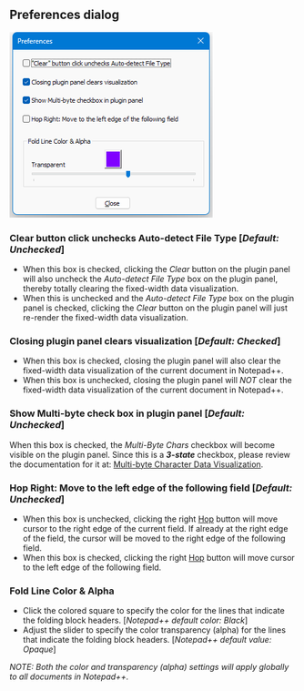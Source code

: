 ## Preferences dialog

![Prefereces_dialog](https://raw.githubusercontent.com/shriprem/FWDataViz/master/images/preferences_dialog.png)

### Clear button click unchecks Auto-detect File Type [_Default: Unchecked_]
* When this box is checked, clicking the _Clear_ button on the plugin panel will also uncheck the _Auto-detect File Type_ box on the plugin panel, thereby totally clearing the fixed-width data visualization.
* When this is unchecked and the _Auto-detect File Type_ box on the plugin panel is checked, clicking the _Clear_ button on the plugin panel will just re-render the fixed-width data visualization.

### Closing plugin panel clears visualization [_Default: Checked_]
* When this box is checked, closing the plugin panel will also clear the fixed-width data visualization of the current document in Notepad++.
* When this box is unchecked, closing the plugin panel will _NOT_ clear the fixed-width data visualization of the current document in Notepad++.

### Show Multi-byte check box in plugin panel [_Default: Unchecked_]
When this box is checked, the _Multi-Byte Chars_ checkbox will become visible on the plugin panel. Since this is a **_3-state_** checkbox, please review the documentation for it at: [Multi-byte Character Data Visualization](https://github.com/shriprem/FWDataViz/blob/master/docs/multibyte_character_data.md#quick-override-from-panel).

### Hop Right: Move to the left edge of the following field [_Default: Unchecked_]
* When this box is unchecked, clicking the right [Hop](https://github.com/shriprem/FWDataViz/blob/master/docs/field_navigation.md#hop-field) button will move cursor to the right edge of the current field. If already at the right edge of the field, the cursor will be moved to the right edge of the following field.
* When this box is checked, clicking the right [Hop](https://github.com/shriprem/FWDataViz/blob/master/docs/field_navigation.md#hop-field) button will move cursor to the left edge of the following field.

### Fold Line Color & Alpha
* Click the colored square to specify the color for the lines that indicate the folding block headers. [_Notepad++ default color: Black_]
* Adjust the slider to specify the color transparency (alpha) for the lines that indicate the folding block headers. [_Notepad++ default value: Opaque_]

_NOTE: Both the color and transparency (alpha) settings will apply globally to all documents in Notepad++._
